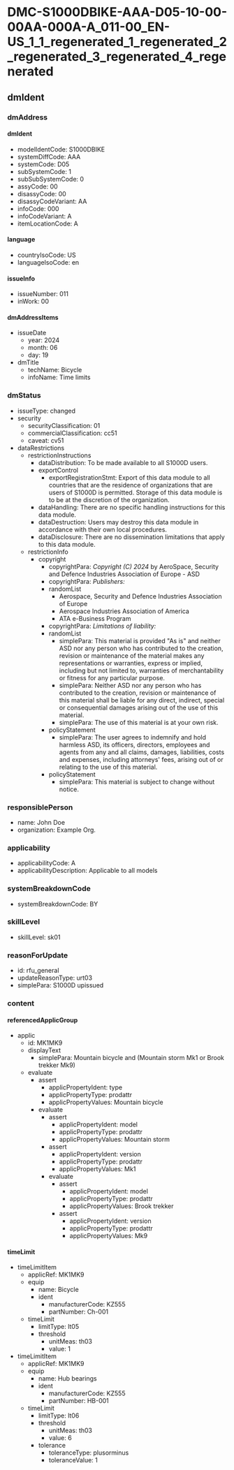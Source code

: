 # DMC-S1000DBIKE-AAA-D05-10-00-00AA-000A-A_011-00_EN-US_1_1_regenerated_1_regenerated_2_regenerated_3_regenerated_4_regenerated

## dmIdent

### dmAddress

#### dmIdent

*   modelIdentCode: S1000DBIKE
*   systemDiffCode: AAA
*   systemCode: D05
*   subSystemCode: 1
*   subSubSystemCode: 0
*   assyCode: 00
*   disassyCode: 00
*   disassyCodeVariant: AA
*   infoCode: 000
*   infoCodeVariant: A
*   itemLocationCode: A

#### language

*   countryIsoCode: US
*   languageIsoCode: en

#### issueInfo

*   issueNumber: 011
*   inWork: 00

#### dmAddressItems

*   issueDate
    *   year: 2024
    *   month: 06
    *   day: 19
*   dmTitle
    *   techName: Bicycle
    *   infoName: Time limits

### dmStatus

*   issueType: changed
*   security
    *   securityClassification: 01
    *   commercialClassification: cc51
    *   caveat: cv51
*   dataRestrictions
    *   restrictionInstructions
        *   dataDistribution: To be made available to all S1000D users.
        *   exportControl
            *   exportRegistrationStmt: Export of this data module to all countries that are the residence of organizations that are users of S1000D is permitted. Storage of this data module is to be at the discretion of the organization.
        *   dataHandling: There are no specific handling instructions for this data module.
        *   dataDestruction: Users may destroy this data module in accordance with their own local procedures.
        *   dataDisclosure: There are no dissemination limitations that apply to this data module.
    *   restrictionInfo
        *   copyright
            *   copyrightPara: *Copyright (C) 2024* by AeroSpace, Security and Defence Industries Association of Europe - ASD
            *   copyrightPara: *Publishers:*
            *   randomList
                *   Aerospace, Security and Defence Industries Association of Europe
                *   Aerospace Industries Association of America
                *   ATA e-Business Program
            *   copyrightPara: *Limitations of liability:*
            *   randomList
                *   simplePara: This material is provided "As is" and neither ASD nor any person who has contributed to the creation, revision or maintenance of the material makes any representations or warranties, express or implied, including but not limited to, warranties of merchantability or fitness for any particular purpose.
                *   simplePara: Neither ASD nor any person who has contributed to the creation, revision or maintenance of this material shall be liable for any direct, indirect, special or consequential damages arising out of the use of this material.
                *   simplePara: The use of this material is at your own risk.
            *   policyStatement
                *   simplePara: The user agrees to indemnify and hold harmless ASD, its officers, directors, employees and agents from any and all claims, damages, liabilities, costs and expenses, including attorneys' fees, arising out of or relating to the use of this material.
            *   policyStatement
                *   simplePara: This material is subject to change without notice.

### responsiblePerson

*   name: John Doe
*   organization: Example Org.

### applicability

*   applicabilityCode: A
*   applicabilityDescription: Applicable to all models

### systemBreakdownCode

*   systemBreakdownCode: BY

### skillLevel

*   skillLevel: sk01

### reasonForUpdate

*   id: rfu_general
*   updateReasonType: urt03
*   simplePara: S1000D upissued

### content

#### referencedApplicGroup

*   applic
    *   id: MK1MK9
    *   displayText
        *   simplePara: Mountain bicycle and (Mountain storm Mk1 or Brook trekker Mk9)
    *   evaluate
        *   assert
            *   applicPropertyIdent: type
            *   applicPropertyType: prodattr
            *   applicPropertyValues: Mountain bicycle
        *   evaluate
            *   assert
                *   applicPropertyIdent: model
                *   applicPropertyType: prodattr
                *   applicPropertyValues: Mountain storm
            *   assert
                *   applicPropertyIdent: version
                *   applicPropertyType: prodattr
                *   applicPropertyValues: Mk1
            *   evaluate
                *   assert
                    *   applicPropertyIdent: model
                    *   applicPropertyType: prodattr
                    *   applicPropertyValues: Brook trekker
                *   assert
                    *   applicPropertyIdent: version
                    *   applicPropertyType: prodattr
                    *   applicPropertyValues: Mk9

#### timeLimit

*   timeLimitItem
    *   applicRef: MK1MK9
    *   equip
        *   name: Bicycle
        *   ident
            *   manufacturerCode: KZ555
            *   partNumber: Ch-001
    *   timeLimit
        *   limitType: lt05
        *   threshold
            *   unitMeas: th03
            *   value: 1
*   timeLimitItem
    *   applicRef: MK1MK9
    *   equip
        *   name: Hub bearings
        *   ident
            *   manufacturerCode: KZ555
            *   partNumber: HB-001
    *   timeLimit
        *   limitType: lt06
        *   threshold
            *   unitMeas: th03
            *   value: 6
        *   tolerance
            *   toleranceType: plusorminus
            *   toleranceValue: 1